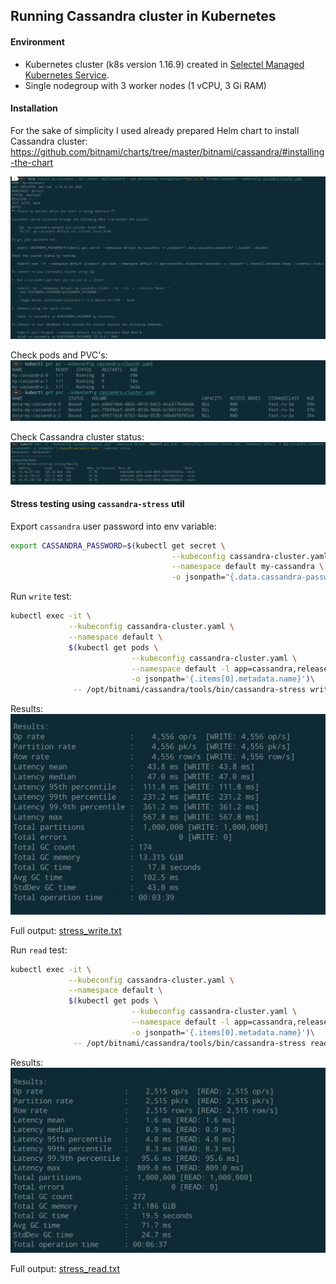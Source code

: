 ## Running Cassandra cluster in Kubernetes

#### Environment

* Kubernetes cluster (k8s version 1.16.9) created in [Selectel Managed Kubernetes Service](https://selectel.ru/en/services/cloud/kubernetes/).
* Single nodegroup with 3 worker nodes (1 vCPU, 3 Gi RAM)

#### Installation

For the sake of simplicity I used already prepared Helm chart to install Cassandra cluster:
https://github.com/bitnami/charts/tree/master/bitnami/cassandra/#installing-the-chart

![alt text](./screenshots/1.png)

Check pods and PVC's: 
![alt text](./screenshots/3.png)

Check Cassandra cluster status:
![alt text](./screenshots/8.png)

#### Stress testing using `cassandra-stress` util

Export `cassandra` user password into env variable: 
```bash
export CASSANDRA_PASSWORD=$(kubectl get secret \
                                    --kubeconfig cassandra-cluster.yaml \
                                    --namespace default my-cassandra \
                                    -o jsonpath="{.data.cassandra-password}" | base64 --decode)
```

Run `write` test:
```bash
kubectl exec -it \
             --kubeconfig cassandra-cluster.yaml \
             --namespace default \
             $(kubectl get pods \
                           --kubeconfig cassandra-cluster.yaml \
                           --namespace default -l app=cassandra,release=my-cassandra \
                           -o jsonpath='{.items[0].metadata.name}')\
              -- /opt/bitnami/cassandra/tools/bin/cassandra-stress write n=1000000 -mode thrift user=cassandra password=$CASSANDRA_PASSWORD
```

Results:
![alt text](./screenshots/5.png)

Full output: [stress_write.txt](https://github.com/dstdfx/otus-dbmgmt/blob/master/part43/cassandra-stress-output/stress_write.txt)

Run `read` test:
```bash
kubectl exec -it \
             --kubeconfig cassandra-cluster.yaml \
             --namespace default \
             $(kubectl get pods \
                           --kubeconfig cassandra-cluster.yaml \
                           --namespace default -l app=cassandra,release=my-cassandra \
                           -o jsonpath='{.items[0].metadata.name}')\
              -- /opt/bitnami/cassandra/tools/bin/cassandra-stress read n=1000000 -mode thrift user=cassandra password=$CASSANDRA_PASSWORD
```

Results:
![alt text](./screenshots/6.png)

Full output: [stress_read.txt](https://github.com/dstdfx/otus-dbmgmt/blob/master/part43/cassandra-stress-output/stress_read.txt)

